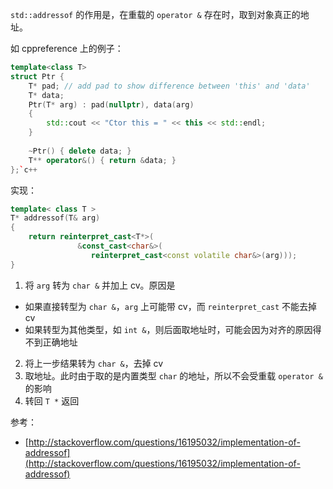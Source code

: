 `std::addressof` 的作用是，在重载的 `operator &` 存在时，取到对象真正的地址。

如 cppreference 上的例子：

```c++
template<class T>
struct Ptr {
    T* pad; // add pad to show difference between 'this' and 'data'
    T* data;
    Ptr(T* arg) : pad(nullptr), data(arg) 
    {
        std::cout << "Ctor this = " << this << std::endl;
    }
 
    ~Ptr() { delete data; }
    T** operator&() { return &data; }
};`c++
```

实现：

```c++
template< class T >
T* addressof(T& arg) 
{
    return reinterpret_cast<T*>(
               &const_cast<char&>(
                  reinterpret_cast<const volatile char&>(arg)));
}
```

1. 将 `arg` 转为 `char &` 并加上 cv。原因是
  * 如果直接转型为 `char &`，`arg` 上可能带 cv，而 `reinterpret_cast` 不能去掉 cv
  * 如果转型为其他类型，如 `int &`，则后面取地址时，可能会因为对齐的原因得不到正确地址
2. 将上一步结果转为 `char &`，去掉 cv
3. 取地址。此时由于取的是内置类型 `char` 的地址，所以不会受重载 `operator &` 的影响
4. 转回 `T *` 返回

参考：

* [http://stackoverflow.com/questions/16195032/implementation-of-addressof](http://stackoverflow.com/questions/16195032/implementation-of-addressof)
